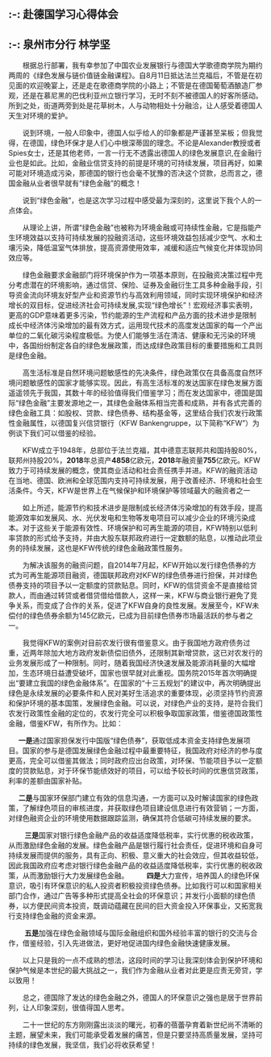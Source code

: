 ## :-: **赴德国学习心得体会**
## :-: 泉州市分行   林学坚
&ensp;&ensp;&ensp;&ensp;根据总行部署，我有幸参加了中国农业发展银行与德国大学歌德商学院为期约两周的《绿色发展与链价值链金融课程》。自8月11日抵达法兰克福后，不管是在初见面的欢迎晚宴上，还是走在歌德商学院的小路上；不管是在德国葡萄酒酿造厂参观，还是在慕尼黑的巴伐利亚州立银行学习，无时不刻不被德国人的好客所感动。所到之处，街道两旁到处是花草树木，人与动物相处十分融洽，让人感受着德国人天生对环境的爱护。

&ensp;&ensp;&ensp;&ensp;说到环境，一般人印象中，德国人似乎给人的印象都是严谨甚至呆板；但我觉得，在德国，绿色环保才是人们心中根深蒂固的理念。不论是Alexander教授或者Spies女士，还是其他老师，一言一行无不透露出德国人的绿色发展意识,在金融行业也是如此。比如，金融业信贷支持的前提是环境的可持续发展，项目再好，如果可能对环境造成污染，那德国的银行也会毫不犹豫的否决这个贷款，总而言之，德国金融从业者很早就有“绿色金融”的概念！

&ensp;&ensp;&ensp;&ensp;说到“绿色金融”，也是这次学习过程中感受最为深刻的，这里说下我个人的一点体会。

&ensp;&ensp;&ensp;&ensp;从理论上讲，所谓“绿色金融”也被称为环境金融或可持续性金融，它是指能产生环境效益以支持可持续发展的投融资活动，这些环境效益包括减少空气、水和土壤污染，降低温室气体排放，提高资源使用效率，减缓和适应气候变化并体现协同效应等。

&ensp;&ensp;&ensp;&ensp;绿色金融要求金融部门将环境保护作为一项基本原则，在投融资决策过程中充分考虑潜在的环境影响，通过信贷、保险、证券及金融衍生工具多种金融手段，引导资金流向环境友好型产业和资源节约与高效利用领域，同时实现环境保护和经济增长的双目标，促进经济社会可持续发展,实现“绿色增长”！宏观经济事实表明，更高的GDP意味着更多污染，节约能源的生产流程和产品方面的技术进步是限制成长中经济体污染增加的最有效方式，运用现代技术的高度发达国家的每一个产出单位的二氧化碳污染程度极低。为使人们能够生活在清洁、健康和无污染的环境中，各国纷纷制定各自的绿色发展政策，而达成绿色政策目标的重要措施和工具则是绿色金融。

&ensp;&ensp;&ensp;&ensp;高生活标准是自然环境问题敏感性的先决条件，绿色政策仅在具备高度自然环境问题敏感性的国家才能够实现。因此，有高生活标准的发达国家在绿色发展方面遥遥领先于我国，其数十年的经验值得我们借鉴学习；而在发达国家中，德国是国际“绿色金融”主要发源地之一，其绿色金融体系相当完善和成熟，并有各式完善的绿色金融工具：如股权、贷款、绿色债券、结构基金等，这里结合我们农发行政策性金融属性，以德国复兴信贷银行（KFW Bankengruppe，以下简称“KFW”）为例谈下我们可以借鉴的经验。

&ensp;&ensp;&ensp;&ensp;KFW成立于1948年，总部位于法兰克福，其中德意志联邦共和国持股80%，联邦州持股20%，**2018**年总资产**4858**亿欧元，**2018**年融资量**755**亿欧元。KFW致力于可持续发展的概念，使其商业活动和社会责任携手并进。KFW的融资活动在当地、德国、欧洲和全球范围内支持可持续发展，用于改善经济、环境和社会生活条件。今天，KFW是世界上在气候保护和环境保护等领域最大的融资者之一

&ensp;&ensp;&ensp;&ensp;如上所述，能源节约和技术进步是限制成长经济体污染增加的有效手段，提高能源效率如发展风、水、光伏发电和生物等发电项目可以减少企业的环境污染成本。对于这些关于能源有效性、环境保护和可再生能源的项目，KFW特别以低利率贷款的形式给予支持，并由大股东联邦政府进行一定数额的贴息，以推动此项业务的持续发展，这也是KFW传统的绿色金融政策性服务。

&ensp;&ensp;&ensp;&ensp;为解决该服务的融资问题，自2014年7月起，KFW开始以发行绿色债券的方式为可再生能源项目融资，德国联邦政府对KFW的绿色债券进行担保，并对绿色债券支持的项目予以一定额度的贷款贴息。同时，KFW的信贷资金不是直接给贷款人，而由通过转贷或者借贷借给借款人，这样一来，KFW与商业银行避免了竞争关系，而变成了合作的关系，促进了KFW自身的良性发展。发展至今，KFW未偿付的绿色债券余额为145亿欧元，已成为目前绿色债券市场最活跃的参与者之一。

&ensp;&ensp;&ensp;&ensp;我觉得KFW的案例对目前农发行很有借鉴意义。由于我国地方政府债务过重，近两年除加大地方政府发新债偿旧债外，还限制其新增贷款，这已对农发行的业务发展形成了一种限制。同时，随着我国经济快速发展及能源消耗量的大幅增加，生态环境日益遭受破坏，国家也很早就对此重视。国务院2015年首次明确提出“要建立我国的绿色金融体系”。在国家的“十三五规划”的建议中，再次明确提出绿色是永续发展的必要条件和人民对美好生活追求的重要体现，必须坚持节约资源和保护环境的基本国策，发展绿色金融。可以说，对绿色产业的支持，是符合我们农发行政策性金融的定位的，农发行完全可以积极争取国家政策，借鉴德国政策性金融，借鉴KFW，有所作为。比如：

&nbsp;&nbsp;&nbsp;&nbsp; **一是**通过国家担保发行中国版“绿色债券”，获取低成本资金支持绿色发展项目。国家的参与是德国发展绿色金融过程中最重要特征，我国政府对经济的参与度更高，完全可以借鉴其做法；同时政府应出台政策，对环保、节能项目予以一定额度的贷款贴息，对于环保节能绩效好的项目，可以给予较长时间的优惠信贷政策，利率的差额由国家补贴。

&nbsp;&nbsp;&nbsp;&nbsp; **二是**与国家环保部门建立有效的信息沟通，一方面可以及时解读国家的绿色政策，了解绿色项目的审核进度，并获取绿色项目建设信息进行有效营销；一方面，对绿色融资企业的环境使用数据跟踪监测，确保其符合低碳可持续发展的要求。

&ensp;&ensp;&ensp;&ensp; **三是**国家对银行绿色金融产品的收益适度降低税率，实行优惠的税收政策，从而激励绿色金融的发展。绿色金融产品是银行履行社会责任，促进环境和自身可持续发展而提供的服务，具有正向、积极、意义重大的社会效应，但其收益较低，因此我国政府应考虑对银行绿色金融产品的收益适度降低税率，实行优惠的税收政策，从而激励银行大力发展绿色金融。
&ensp;&ensp;&ensp;&ensp; **四是**大力宣传，培养国人的绿色环保意识，吸引有环保意识的私人投资者积极投资绿色债券。比如我行可以和国家相关部门合作，通过广告等多种形式提高全社会的环保意识；并发行小面额的绿色债券，以方便民间资本投资，既调动蕴藏在民间的巨大资金投入环保事业，又拓宽我行支持绿色金融的资金来源。

&ensp;&ensp;&ensp;&ensp; **五是**加强在绿色金融领域与国际金融组织和国外经验丰富的银行的交流与合作，借鉴经验，引入先进做法，更好地促进国内绿色金融快速健康发展。

&ensp;&ensp;&ensp;&ensp;以上只是我的一点不成熟的想法，这段时间的学习让我深刻体会到保护环境和保护气候是本世纪的最大挑战之一，我们作为金融从业者对此更是应责无旁贷，学以致用！

&ensp;&ensp;&ensp;&ensp;总之，德国除了发达的绿色金融之外，德国人的环保意识之强也是居于世界前列，让人印象深刻，很值得国人思考。

&ensp;&ensp;&ensp;&ensp;二十一世纪的东方刚刚露出淡淡的曙光，初春的蓓蕾孕育着新世纪尚不清晰的主题，展望未来，我们可能承受着发展的痛苦，但是只要坚持高质量发展，坚持可持续的绿色发展，我坚信，我们必将收获希望！